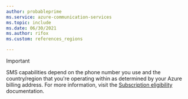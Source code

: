 ```yaml
---
author: probableprime
ms.service: azure-communication-services
ms.topic: include
ms.date: 06/30/2021
ms.author: rifox
ms.custom: references_regions

---
```

> [!IMPORTANT]
> SMS capabilities depend on the phone number you use and the country/region that you're operating within as determined by your Azure billing address. For more information, visit the [Subscription eligibility](../concepts/numbers/sub-eligibility-number-capability.md) documentation.
